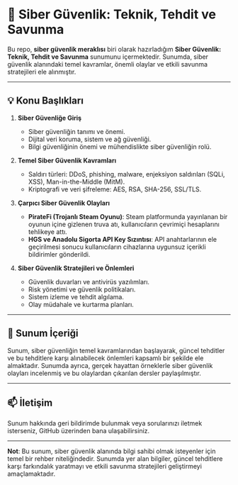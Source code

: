 # 🔐 Siber Güvenlik: Teknik, Tehdit ve Savunma

Bu repo, **siber güvenlik meraklısı** biri olarak hazırladığım **Siber Güvenlik: Teknik, Tehdit ve Savunma** sunumunu içermektedir. Sunumda, siber güvenlik alanındaki temel kavramlar, önemli olaylar ve etkili savunma stratejileri ele alınmıştır.

---

## 💡 Konu Başlıkları

1. **Siber Güvenliğe Giriş**  
   - Siber güvenliğin tanımı ve önemi.  
   - Dijital veri koruma, sistem ve ağ güvenliği.  
   - Bilgi güvenliğinin önemi ve mühendislikte siber güvenliğin rolü.  

2. **Temel Siber Güvenlik Kavramları**  
   - Saldırı türleri: DDoS, phishing, malware, enjeksiyon saldırıları (SQLi, XSS), Man-in-the-Middle (MitM).  
   - Kriptografi ve veri şifreleme: AES, RSA, SHA-256, SSL/TLS.  

3. **Çarpıcı Siber Güvenlik Olayları**  
   - **PirateFi (Trojanlı Steam Oyunu)**: Steam platformunda yayınlanan bir oyunun içine gizlenen truva atı, kullanıcıların çevrimiçi hesaplarını tehlikeye attı.  
   - **HGS ve Anadolu Sigorta API Key Sızıntısı**: API anahtarlarının ele geçirilmesi sonucu kullanıcıların cihazlarına uygunsuz içerikli bildirimler gönderildi.  

4. **Siber Güvenlik Stratejileri ve Önlemleri**  
   - Güvenlik duvarları ve antivirüs yazılımları.  
   - Risk yönetimi ve güvenlik politikaları.  
   - Sistem izleme ve tehdit algılama.  
   - Olay müdahale ve kurtarma planları.  

---

## 📂 Sunum İçeriği

Sunum, siber güvenliğin temel kavramlarından başlayarak, güncel tehditler ve bu tehditlere karşı alınabilecek önlemleri kapsamlı bir şekilde ele almaktadır. Sunumda ayrıca, gerçek hayattan örneklerle siber güvenlik olayları incelenmiş ve bu olaylardan çıkarılan dersler paylaşılmıştır.

---

## 📫 İletişim

Sunum hakkında geri bildirimde bulunmak veya sorularınızı iletmek isterseniz, GitHub üzerinden bana ulaşabilirsiniz.

---

**Not**: Bu sunum, siber güvenlik alanında bilgi sahibi olmak isteyenler için temel bir rehber niteliğindedir. Sunumda yer alan bilgiler, güncel tehditlere karşı farkındalık yaratmayı ve etkili savunma stratejileri geliştirmeyi amaçlamaktadır.
